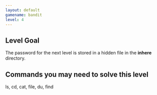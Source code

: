 ```yaml
---
layout: default
gamename: bandit
level: 4
---
```

Level Goal
----------
The password for the next level is stored in a hidden file in the
**inhere** directory.

Commands you may need to solve this level
-----------------------------------------
ls, cd, cat, file, du, find

